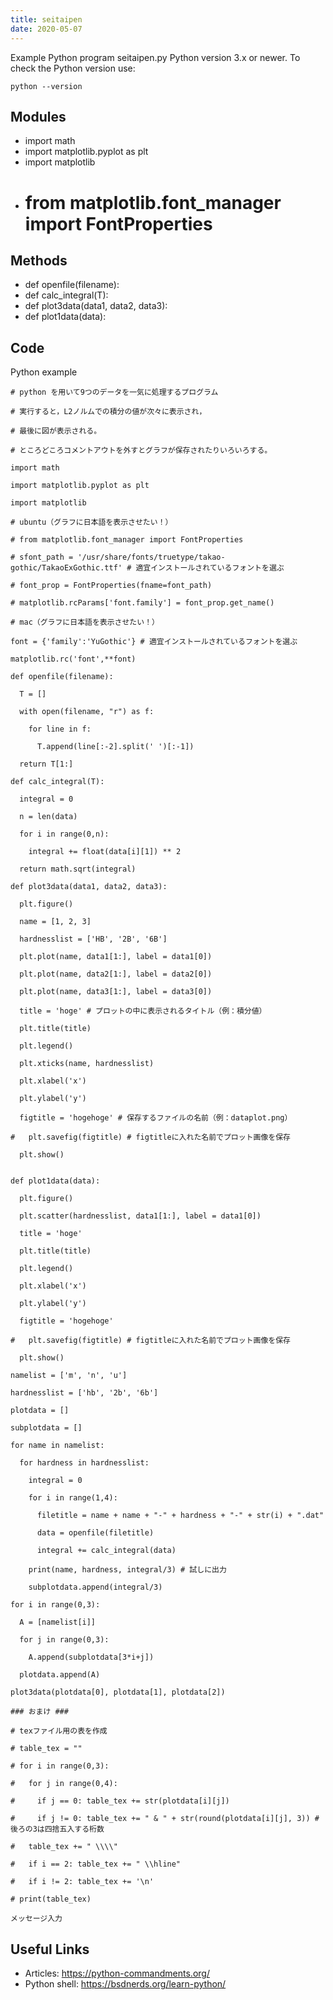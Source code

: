 ```yaml
---
title: seitaipen
date: 2020-05-07
---
```

Example Python program seitaipen.py
Python version 3.x or newer.
To check the Python version use:

    python --version

## Modules

* import math
* import matplotlib.pyplot as plt
* import matplotlib
* # from matplotlib.font_manager import FontProperties

## Methods

* def openfile(filename):
* def calc_integral(T):
* def plot3data(data1, data2, data3):
* def plot1data(data):

## Code

Python example

    # python を用いて9つのデータを一気に処理するプログラム
    
    # 実行すると，L2ノルムでの積分の値が次々に表示され，
    
    # 最後に図が表示される。
    
    # ところどころコメントアウトを外すとグラフが保存されたりいろいろする。
    
    import math
    
    import matplotlib.pyplot as plt
    
    import matplotlib
    
    # ubuntu（グラフに日本語を表示させたい！）
    
    # from matplotlib.font_manager import FontProperties
    
    # sfont_path = '/usr/share/fonts/truetype/takao-gothic/TakaoExGothic.ttf' # 適宜インストールされているフォントを選ぶ
    
    # font_prop = FontProperties(fname=font_path)
    
    # matplotlib.rcParams['font.family'] = font_prop.get_name()
    
    # mac（グラフに日本語を表示させたい！）
    
    font = {'family':'YuGothic'} # 適宜インストールされているフォントを選ぶ
    
    matplotlib.rc('font',**font)
    
    def openfile(filename):
    
      T = []
    
      with open(filename, "r") as f:
    
        for line in f:
    
          T.append(line[:-2].split(' ')[:-1])
    
      return T[1:]
    
    def calc_integral(T):
    
      integral = 0
    
      n = len(data)
    
      for i in range(0,n):
    
        integral += float(data[i][1]) ** 2
    
      return math.sqrt(integral)
    
    def plot3data(data1, data2, data3):
    
      plt.figure()
    
      name = [1, 2, 3]
    
      hardnesslist = ['HB', '2B', '6B']
    
      plt.plot(name, data1[1:], label = data1[0])
    
      plt.plot(name, data2[1:], label = data2[0])
    
      plt.plot(name, data3[1:], label = data3[0]) 
    
      title = 'hoge' # プロットの中に表示されるタイトル（例：積分値） 
    
      plt.title(title)
    
      plt.legend()
    
      plt.xticks(name, hardnesslist)
    
      plt.xlabel('x')
    
      plt.ylabel('y')
    
      figtitle = 'hogehoge' # 保存するファイルの名前（例：dataplot.png）
    
    #   plt.savefig(figtitle) # figtitleに入れた名前でプロット画像を保存
    
      plt.show()
    
    
    def plot1data(data):
    
      plt.figure()
    
      plt.scatter(hardnesslist, data1[1:], label = data1[0])
    
      title = 'hoge'
    
      plt.title(title)
    
      plt.legend()
    
      plt.xlabel('x')
    
      plt.ylabel('y')
    
      figtitle = 'hogehoge'
    
    #   plt.savefig(figtitle) # figtitleに入れた名前でプロット画像を保存
    
      plt.show()
    
    namelist = ['m', 'n', 'u']
    
    hardnesslist = ['hb', '2b', '6b']
    
    plotdata = []
    
    subplotdata = []
    
    for name in namelist:
    
      for hardness in hardnesslist:
    
        integral = 0
    
        for i in range(1,4):
    
          filetitle = name + name + "-" + hardness + "-" + str(i) + ".dat"
    
          data = openfile(filetitle)
    
          integral += calc_integral(data)
    
        print(name, hardness, integral/3) # 試しに出力
    
        subplotdata.append(integral/3)
    
    for i in range(0,3):
    
      A = [namelist[i]]
    
      for j in range(0,3):
    
        A.append(subplotdata[3*i+j])
    
      plotdata.append(A)
    
    plot3data(plotdata[0], plotdata[1], plotdata[2])
    
    ### おまけ ###
    
    # texファイル用の表を作成
    
    # table_tex = ""
    
    # for i in range(0,3):
    
    #   for j in range(0,4):
    
    #     if j == 0: table_tex += str(plotdata[i][j])
    
    #     if j != 0: table_tex += " & " + str(round(plotdata[i][j], 3)) # 後ろの3は四捨五入する桁数
    
    #   table_tex += " \\\\"
    
    #   if i == 2: table_tex += " \\hline"
    
    #   if i != 2: table_tex += '\n'
    
    # print(table_tex)
    
    メッセージ入力

## Useful Links

- Articles: https://python-commandments.org/
- Python shell: https://bsdnerds.org/learn-python/
